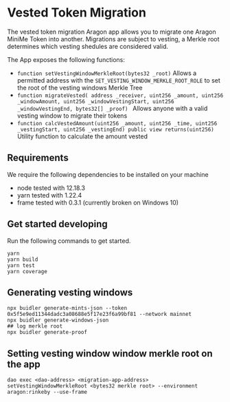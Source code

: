 # Vested Token Migration

The vested token migration Aragon app allows you to migrate one Aragon MiniMe Token into another. Migrations are subject to vesting, a Merkle root determines which vesting shedules are considered valid.

The App exposes the following functions:

- ``function setVestingWindowMerkleRoot(bytes32 _root)`` Allows a permitted address with the `SET_VESTING_WINDOW_MERKLE_ROOT_ROLE` to set the root of the vesting windows Merkle Tree
- `function migrateVested(
        address _receiver,
        uint256 _amount,
        uint256 _windowAmount,
        uint256 _windowVestingStart,
        uint256 _windowVestingEnd,
        bytes32[] _proof)
    ` Allows anyone with a valid vesting window to migrate their tokens
-  ``function calcVestedAmount(uint256 _amount, uint256 _time, uint256 _vestingStart, uint256 _vestingEnd) public view returns(uint256)`` Utility function to calculate the amount vested


## Requirements

We require the following dependencies to be installed on your machine

- node tested with 12.18.3
- yarn tested with 1.22.4
- frame tested with 0.3.1 (currently broken on Windows 10)

## Get started developing

Run the following commands to get started.
```
yarn
yarn build
yarn test
yarn coverage
```

## Generating vesting windows

```
npx buidler generate-mints-json --token 0x5f5e9ed11344dadc3a08688e5f17e23f6a99bf81 --network mainnet
npx buidler generate-windows-json
## log merkle root
npx buidler generate-proof
```

## Setting vesting window window merkle root on the app

```
dao exec <dao-address> <migration-app-address> setVestingWindowMerkleRoot <bytes32 merkle root> --environment aragon:rinkeby --use-frame
```